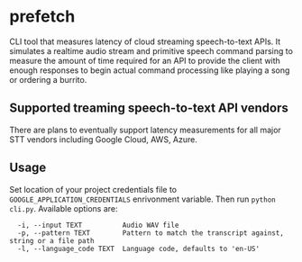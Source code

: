 # prefetch
CLI tool that measures latency of cloud streaming speech-to-text APIs. It simulates a realtime audio stream and primitive speech command parsing to measure the amount of time required for an API to provide the client with enough responses to begin actual command processing like playing a song or ordering a burrito.

## Supported treaming speech-to-text API vendors
There are plans to eventually support latency measurements for all major STT vendors including Google Cloud, AWS, Azure.

## Usage
Set location of your project credentials file to `GOOGLE_APPLICATION_CREDENTIALS` enrivonment variable. Then run `python cli.py`. Available options are:

```shell
  -i, --input TEXT          Audio WAV file
  -p, --pattern TEXT        Pattern to match the transcript against, string or a file path
  -l, --language_code TEXT  Language code, defaults to 'en-US'
```
